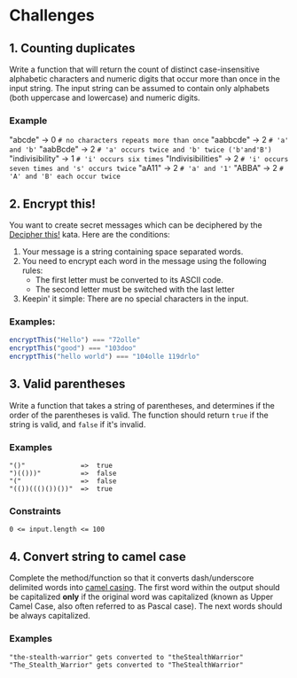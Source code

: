 # Challenges

## 1. Counting duplicates

Write a function that will return the count of distinct case-insensitive alphabetic characters and numeric digits that occur more than once in the input string. The input string can be assumed to contain only alphabets (both uppercase and lowercase) and numeric digits.

### Example

"abcde" -> 0 `# no characters repeats more than once`
"aabbcde" -> 2 `# 'a' and 'b'`
"aabBcde" -> 2 `# 'a' occurs twice and 'b' twice ('b'and'B')`
"indivisibility" -> 1 `# 'i' occurs six times`
"Indivisibilities" -> 2 `# 'i' occurs seven times and 's' occurs twice`
"aA11" -> 2 `# 'a' and '1'`
"ABBA" -> 2 `# 'A' and 'B' each occur twice`

## 2. Encrypt this!

You want to create secret messages which can be deciphered by the [Decipher this!](https://www.codewars.com/kata/decipher-this) kata. Here are the conditions:

1. Your message is a string containing space separated words.
2. You need to encrypt each word in the message using the following rules:
    * The first letter must be converted to its ASCII code.
    * The second letter must be switched with the last letter
3. Keepin' it simple: There are no special characters in the input.

### Examples:

```javascript
encryptThis("Hello") === "72olle"
encryptThis("good") === "103doo"
encryptThis("hello world") === "104olle 119drlo"
```

## 3. Valid parentheses

Write a function that takes a string of parentheses, and determines if the order of the parentheses is valid. The function should return `true` if the string is valid, and `false` if it's invalid.

### Examples

```
"()"              =>  true
")(()))"          =>  false
"("               =>  false
"(())((()())())"  =>  true
```

### Constraints

`0 <= input.length <= 100`

## 4. Convert string to camel case

Complete the method/function so that it converts dash/underscore delimited words into [camel casing](https://en.wikipedia.org/wiki/Camel_case). The first word within the output should be capitalized **only** if the original word was capitalized (known as Upper Camel Case, also often referred to as Pascal case). The next words should be always capitalized.

### Examples

```
"the-stealth-warrior" gets converted to "theStealthWarrior"
"The_Stealth_Warrior" gets converted to "TheStealthWarrior"
```